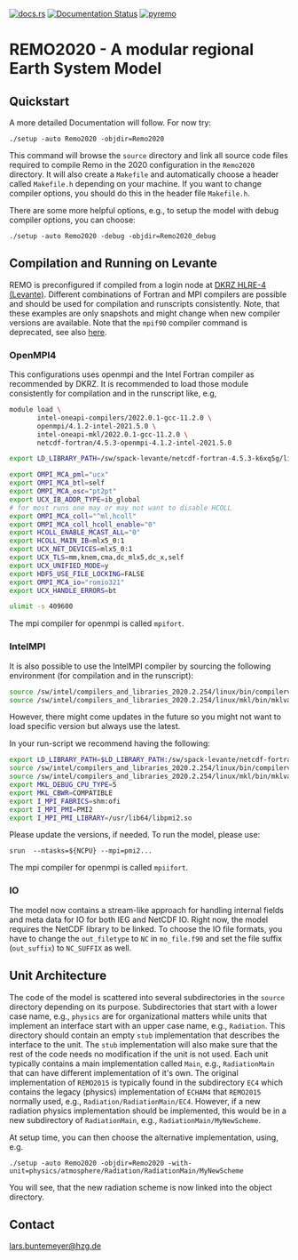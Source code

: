 [![docs.rs](https://img.shields.io/badge/scientific%20documentation-read-green)](https://gerics.pages.hzdr.de/remo/remo-doc)
[![Documentation Status](https://readthedocs.org/projects/remo-user-guide/badge/?version=latest)](https://remo-user-guide.readthedocs.io/en/latest/?badge=latest)
[![pyremo](https://img.shields.io/badge/pyremo-docs-green)](https://pyremo.readthedocs.io)

# REMO2020 - A modular regional Earth System Model

## Quickstart

A more detailed Documentation will follow. For now try:

```
./setup -auto Remo2020 -objdir=Remo2020
```
This command will browse the `source` directory and link all source code files
required to compile Remo in the 2020 configuration in the `Remo2020` directory. 
It will also create a `Makefile` and automatically choose a header called `Makefile.h`
depending on your machine. If you want to change compiler options, you should do this
in the header file `Makefile.h`.

There are some more helpful options, e.g., to setup the model with debug compiler
options, you can choose:

```
./setup -auto Remo2020 -debug -objdir=Remo2020_debug
```

## Compilation and Running on Levante

REMO is preconfigured if compiled from a login node at [DKRZ HLRE-4 (Levante)](https://docs.dkrz.de/doc/levante/). Different combinations of Fortran and MPI compilers are possible and should be used for compilation and runscripts consistently. Note, that these examples are only snapshots and might change when new compiler versions are available. Note that the `mpif90` compiler command is deprecated, see also [here](https://docs.dkrz.de/doc/levante/code-development/compiling-and-linking.html#mpi-compiler-wrappers).

### OpenMPI4

This configurations uses openmpi and the Intel Fortran compiler as recommended by DKRZ. It is recommended to load those module consistently for compilation and in the runscript like, e.g, 

```bash
module load \
       intel-oneapi-compilers/2022.0.1-gcc-11.2.0 \
       openmpi/4.1.2-intel-2021.5.0 \
       intel-oneapi-mkl/2022.0.1-gcc-11.2.0 \
       netcdf-fortran/4.5.3-openmpi-4.1.2-intel-2021.5.0

export LD_LIBRARY_PATH=/sw/spack-levante/netcdf-fortran-4.5.3-k6xq5g/lib:$LD_LIBRARY_PATH

export OMPI_MCA_pml="ucx"
export OMPI_MCA_btl=self
export OMPI_MCA_osc="pt2pt"
export UCX_IB_ADDR_TYPE=ib_global
# for most runs one may or may not want to disable HCOLL
export OMPI_MCA_coll="^ml,hcoll"
export OMPI_MCA_coll_hcoll_enable="0"
export HCOLL_ENABLE_MCAST_ALL="0"
export HCOLL_MAIN_IB=mlx5_0:1
export UCX_NET_DEVICES=mlx5_0:1
export UCX_TLS=mm,knem,cma,dc_mlx5,dc_x,self
export UCX_UNIFIED_MODE=y
export HDF5_USE_FILE_LOCKING=FALSE
export OMPI_MCA_io="romio321"
export UCX_HANDLE_ERRORS=bt

ulimit -s 409600

```

The mpi compiler for openmpi is called `mpifort`.

### IntelMPI

It is also possible to use the IntelMPI compiler by sourcing the following environment (for compilation and in the runscript):

```bash
source /sw/intel/compilers_and_libraries_2020.2.254/linux/bin/compilervars.sh -ofi_internal=1 intel64
source /sw/intel/compilers_and_libraries_2020.2.254/linux/mkl/bin/mklvars.sh intel64
```
However, there might come updates in the future so you might not want to load specific version but always use the latest.

In your run-script we recommend having the following:
```bash
export LD_LIBRARY_PATH=$LD_LIBRARY_PATH:/sw/spack-levante/netcdf-fortran-4.5.3-r5r3ev/lib/
source /sw/intel/compilers_and_libraries_2020.2.254/linux/bin/compilervars.sh -ofi_internal=1 intel64
source /sw/intel/compilers_and_libraries_2020.2.254/linux/mkl/bin/mklvars.sh intel64
export MKL_DEBUG_CPU_TYPE=5
export MKL_CBWR=COMPATIBLE
export I_MPI_FABRICS=shm:ofi
export I_MPI_PMI=PMI2
export I_MPI_PMI_LIBRARY=/usr/lib64/libpmi2.so
```
Please update the versions, if needed. To run the model, please use:
```
srun  --ntasks=${NCPU} --mpi=pmi2...
```

The mpi compiler for openmpi is called `mpiifort`.

### IO

The model now contains a stream-like approach for handling internal fields
and meta data for IO for both IEG and NetCDF IO. Right now, the model requires
the NetCDF library to be linked. To choose the IO file formats, you have to
change the `out_filetype` to `NC` in `mo_file.f90` and set the file suffix 
(`out_suffix`) to `NC_SUFFIX` as well.

## Unit Architecture

The code of the model is scattered into several subdirectories in the `source` directory
depending on its purpose. Subdirectories that start with a lower case name, e.g., `physics`
are for organizational matters while units that implement an interface start with an upper case
name, e.g., `Radiation`. This directory should contain an empty `stub` implementation 
that describes the interface to the unit. The `stub` implementation will also make sure
that the rest of the code needs no modification if the unit is not used. 
Each unit typically contains a main implementation called `Main`, e.g., `RadiationMain` that 
can have different implementation of it's own. The original implementation of `REMO2015`
is typically found in the subdirectory `EC4` which contains the legacy (physics)
implementation of `ECHAM4` that `REMO2015` normally used, e.g., `Radiation/RadiationMain/EC4`.
However, if a new radiation physics implementation should be implemented, this would 
be in a new subdirectory of `RadiationMain`, e.g., `RadiationMain/MyNewScheme`.

At setup time, you can then choose the alternative implementation, using, e.g.
```
./setup -auto Remo2020 -objdir=Remo2020 -with-unit=physics/atmosphere/Radiation/RadiationMain/MyNewScheme
```
You will see, that the new radiation scheme is now linked into the object directory.

## Contact

lars.buntemeyer@hzg.de


